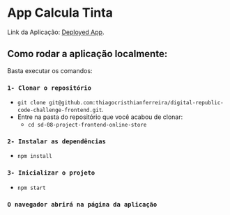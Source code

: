 # App Calcula Tinta

Link da Aplicação: [Deployed App](https://silly-payne-947890.netlify.app/).

## Como rodar a aplicação localmente:

Basta executar os comandos:

### `1- Clonar o repositório`

* `git clone git@github.com:thiagocristhianferreira/digital-republic-code-challenge-frontend.git`.
* Entre na pasta do repositório que você acabou de clonar:
  * `cd sd-08-project-frontend-online-store`

### `2- Instalar as dependências`

* `npm install`

### `3- Inicializar o projeto`

* `npm start`

### `O navegador abrirá na página da aplicação`
